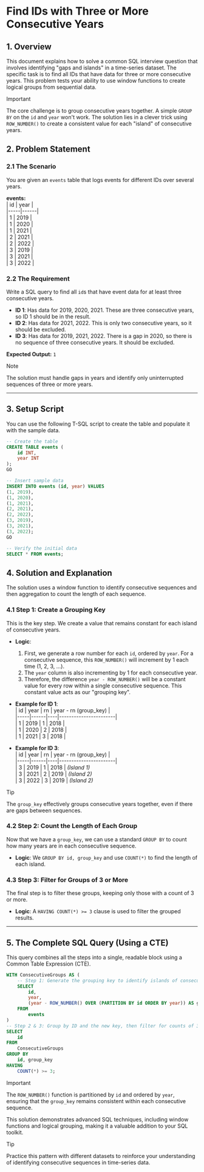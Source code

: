 # Find IDs with Three or More Consecutive Years  

## 1. **Overview**  
This document explains how to solve a common SQL interview question that involves identifying "gaps and islands" in a time-series dataset. The specific task is to find all IDs that have data for three or more consecutive years. This problem tests your ability to use window functions to create logical groups from sequential data.  

> [!IMPORTANT]  
> The core challenge is to group consecutive years together. A simple `GROUP BY` on the `id` and `year` won't work. The solution lies in a clever trick using `ROW_NUMBER()` to create a consistent value for each "island" of consecutive years.  

## 2. **Problem Statement**  

### 2.1 **The Scenario**  
You are given an `events` table that logs events for different IDs over several years.  

**events:**  
| id  | year |  
|-----|------|  
| 1   | 2019 |  
| 1   | 2020 |  
| 1   | 2021 |  
| 2   | 2021 |  
| 2   | 2022 |  
| 3   | 2019 |  
| 3   | 2021 |  
| 3   | 2022 |  

### 2.2 **The Requirement**  
Write a SQL query to find all `id`s that have event data for at least three consecutive years.  

- **ID 1**: Has data for 2019, 2020, 2021. These are three consecutive years, so ID 1 should be in the result.  
- **ID 2**: Has data for 2021, 2022. This is only two consecutive years, so it should be excluded.  
- **ID 3**: Has data for 2019, 2021, 2022. There is a gap in 2020, so there is no sequence of three consecutive years. It should be excluded.  

**Expected Output:** `1`  

> [!NOTE]  
> The solution must handle gaps in years and identify only uninterrupted sequences of three or more years.  

---

## 3. **Setup Script**  
You can use the following T-SQL script to create the table and populate it with the sample data.  

```sql
-- Create the table
CREATE TABLE events (
    id INT,
    year INT
);
GO

-- Insert sample data
INSERT INTO events (id, year) VALUES
(1, 2019),
(1, 2020),
(1, 2021),
(2, 2021),
(2, 2022),
(3, 2019),
(3, 2021),
(3, 2022);
GO

-- Verify the initial data
SELECT * FROM events;
```  

## 4. **Solution and Explanation**  
The solution uses a window function to identify consecutive sequences and then aggregation to count the length of each sequence.  

### 4.1 **Step 1: Create a Grouping Key**  
This is the key step. We create a value that remains constant for each island of consecutive years.  

- **Logic**:  
  1. First, we generate a row number for each `id`, ordered by `year`. For a consecutive sequence, this `ROW_NUMBER()` will increment by 1 each time (1, 2, 3, ...).  
  2. The `year` column is also incrementing by 1 for each consecutive year.  
  3. Therefore, the difference `year - ROW_NUMBER()` will be a constant value for every row within a single consecutive sequence. This constant value acts as our "grouping key".  

- **Example for ID 1**:  
  | id  | year | rn | year - rn (group_key) |  
  |-----|------|----|-----------------------|  
  | 1   | 2019 | 1  | 2018                  |  
  | 1   | 2020 | 2  | 2018                  |  
  | 1   | 2021 | 3  | 2018                  |  

- **Example for ID 3**:  
  | id  | year | rn | year - rn (group_key) |  
  |-----|------|----|-----------------------|  
  | 3   | 2019 | 1  | 2018                  |  *(Island 1)*  
  | 3   | 2021 | 2  | 2019                  |  *(Island 2)*  
  | 3   | 2022 | 3  | 2019                  |  *(Island 2)*  

> [!TIP]  
> The `group_key` effectively groups consecutive years together, even if there are gaps between sequences.  

### 4.2 **Step 2: Count the Length of Each Group**  
Now that we have a `group_key`, we can use a standard `GROUP BY` to count how many years are in each consecutive sequence.  

- **Logic**: We `GROUP BY id, group_key` and use `COUNT(*)` to find the length of each island.  

### 4.3 **Step 3: Filter for Groups of 3 or More**  
The final step is to filter these groups, keeping only those with a count of 3 or more.  
- **Logic**: A `HAVING COUNT(*) >= 3` clause is used to filter the grouped results.  

---

## 5. **The Complete SQL Query (Using a CTE)**  
This query combines all the steps into a single, readable block using a Common Table Expression (CTE).  

```sql
WITH ConsecutiveGroups AS (
    -- Step 1: Generate the grouping key to identify islands of consecutive years
    SELECT
        id,
        year,
        (year - ROW_NUMBER() OVER (PARTITION BY id ORDER BY year)) AS group_key
    FROM
        events
)
-- Step 2 & 3: Group by ID and the new key, then filter for counts of 3 or more
SELECT
    id
FROM
    ConsecutiveGroups
GROUP BY
    id, group_key
HAVING
    COUNT(*) >= 3;
```  

> [!IMPORTANT]  
> The `ROW_NUMBER()` function is partitioned by `id` and ordered by `year`, ensuring that the `group_key` remains consistent within each consecutive sequence.  

This solution demonstrates advanced SQL techniques, including window functions and logical grouping, making it a valuable addition to your SQL toolkit.  

> [!TIP]  
> Practice this pattern with different datasets to reinforce your understanding of identifying consecutive sequences in time-series data.  
